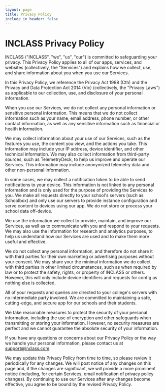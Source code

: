 ```yaml
---
layout: page
title: Privacy Policy
include_in_header: false
---
```


# INCLASS Privacy Policy

INCLASS ("INCLASS", "we", "us", "our") is committed to safeguarding your privacy. This Privacy Policy applies to all of our apps, services, and websites (collectively, the "Services") and explains how we collect, use, and share information about you when you use our Services.

In this Privacy Policy, we reference the Privacy Act 1988 (Cth) and the Privacy and Data Protection Act 2014 (Vic) (collectively, the "Privacy Laws") as applicable to our collection, use, and disclosure of your personal information.

When you use our Services, we do not collect any personal information or sensitive personal information. This means that we do not collect information such as your name, email address, phone number, or other contact information, as well as any sensitive information such as financial or health information.

We may collect information about your use of our Services, such as the features you use, the content you view, and the actions you take. This information may include your IP address, device identifier, and other technical information. We may also collect information from third-party sources, such as TelemetryDeck, to help us improve and operate our Services. This information may include anonymized telemetry data and other non-personal information.

In some cases, we may collect a notification token to be able to send notifications to your device. This information is not linked to any personal information and is only used for the purpose of providing the Services to you.
We make all requests directly to your school's servers (such as Schoolbox) and only use our servers to provide instance configuration and serve content to devices using our app. We do not store or process your school data off-device.

We use the information we collect to provide, maintain, and improve our Services, as well as to communicate with you and respond to your requests. We may also use the information for research and analytics purposes, to help us understand how our Services are used and to make them more useful and effective.

We do not collect any personal information, and therefore do not share it with third parties for their own marketing or advertising purposes without your consent. We may share your the minimal information we do collect with third parties in other limited circumstances, such as when required by law or to protect the safety, rights, or property of INCLASS or others. However, this will only include device identifiers and requests for config as nothing else is collected.

All of your requests and queries are directed to your college's servers with no intermediate party involved. We are committed to maintaining a safe, cutting-edge, and secure app for our schools and their students.

We take reasonable measures to protect the security of your personal information, including the use of encryption and other safeguards when transmitting or storing your information. However, no security measures are perfect and we cannot guarantee the absolute security of your information.

If you have any questions or concerns about our Privacy Policy or the way we handle your personal information, please contact us at support@inclass.com.

We may update this Privacy Policy from time to time, so please review it periodically for any changes. We will post notice of any changes on this page and, if the changes are significant, we will provide a more prominent notice (including, for certain Services, email notification of privacy policy changes). By continuing to use our Services after any changes become effective, you agree to be bound by the revised Privacy Policy.